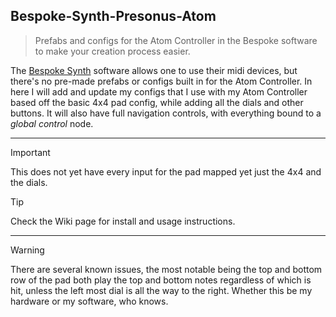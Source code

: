 ## Bespoke-Synth-Presonus-Atom
> Prefabs and configs for the Atom Controller in the Bespoke software to make your creation process easier.

The [Bespoke Synth](https://www.bespokesynth.com/) software allows one to use their midi devices, but there's no pre-made prefabs or configs built in for the Atom Controller. In here I will add and update my configs that I use with my Atom Controller based off the basic 4x4 pad config, while adding all the dials and other buttons. It will also have full navigation controls, with everything bound to a *global control* node.
***
> [!IMPORTANT]
> This does not yet have every input for the pad mapped yet just the 4x4 and the dials.

> [!TIP]
> Check the Wiki page for install and usage instructions.
***
> [!WARNING]
> There are several known issues, the most notable being the top and bottom row of the pad both play the top and bottom notes regardless of which is hit, unless the left most dial is all the way to the right. Whether this be my hardware or my software, who knows.
